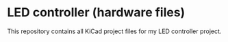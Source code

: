 #  LED controller (hardware files)

This repository contains all KiCad project files for my LED controller project.
